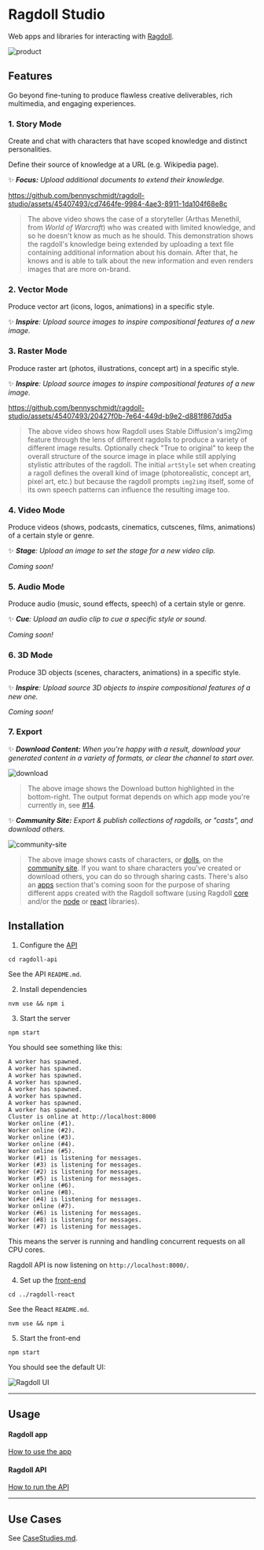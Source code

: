 # Ragdoll Studio

Web apps and libraries for interacting with [Ragdoll](https://github.com/bennyschmidt/ragdoll).

![product](https://github.com/bennyschmidt/ragdoll-studio/assets/45407493/84a5f7d3-9178-41bc-9bb4-265e4399a651)

## Features

Go beyond fine-tuning to produce flawless creative deliverables, rich multimedia, and engaging experiences.

### 1. Story Mode

Create and chat with characters that have scoped knowledge and distinct personalities.

Define their source of knowledge at a URL (e.g. Wikipedia page).

✨ ***Focus:** Upload additional documents to extend their knowledge.*

https://github.com/bennyschmidt/ragdoll-studio/assets/45407493/cd7464fe-9984-4ae3-8911-1da104f68e8c

> The above video shows the case of a storyteller (Arthas Menethil, from *World of Warcraft*) who was created with limited knowledge, and so he doesn't know as much as he should. This demonstration shows the ragdoll's knowledge being extended by uploading a text file containing additional information about his domain. After that, he knows and is able to talk about the new information and even renders images that are more on-brand. 

### 2. Vector Mode

Produce vector art (icons, logos, animations) in a specific style.

✨ ***Inspire**: Upload source images to inspire compositional features of a new image.*

### 3. Raster Mode

Produce raster art (photos, illustrations, concept art) in a specific style.

✨ ***Inspire**: Upload source images to inspire compositional features of a new image.*

https://github.com/bennyschmidt/ragdoll-studio/assets/45407493/20427f0b-7e64-449d-b9e2-d881f867dd5a

> The above video shows how Ragdoll uses Stable Diffusion's img2img feature through the lens of different ragdolls to produce a variety of different image results. Optionally check "True to original" to keep the overall structure of the source image in place while still applying stylistic attributes of the ragdoll. The initial `artStyle` set when creating a ragoll defines the overall kind of image (photorealistic, concept art, pixel art, etc.) but because the ragdoll prompts `img2img` itself, some of its own speech patterns can influence the resulting image too.  
 
### 4. Video Mode

Produce videos (shows, podcasts, cinematics, cutscenes, films, animations) of a certain style or genre.

✨ ***Stage**: Upload an image to set the stage for a new video clip.*

*Coming soon!*

### 5. Audio Mode

Produce audio (music, sound effects, speech) of a certain style or genre.

✨ ***Cue**: Upload an audio clip to cue a specific style or sound.*

*Coming soon!*

### 6. 3D Mode

Produce 3D objects (scenes, characters, animations) in a specific style.

✨ ***Inspire**: Upload source 3D objects to inspire compositional features of a new one.*

*Coming soon!*

### 7. Export 

✨ ***Download Content:** When you're happy with a result, download your generated content in a variety of formats, or clear the channel to start over.*

![download](https://github.com/bennyschmidt/ragdoll-studio/assets/45407493/eea000cb-bd84-4dd6-b4a9-a463409a62f7)

> The above image shows the Download button highlighted in the bottom-right. The output format depends on which app mode you're currently in, see [#14](https://github.com/bennyschmidt/ragdoll-studio/issues/14).

✨ ***Community Site:** Export & publish collections of ragdolls, or "casts", and download others.*

![community-site](https://github.com/bennyschmidt/ragdoll-studio/assets/45407493/3dd6e058-957b-4947-a0d8-09c93152bc93)

> The above image shows casts of characters, or [dolls](https://ragdoll-studio.vercel.app/dolls), on the [community site](https://ragdoll-studio.vercel.app/). If you want to share characters you've created or download others, you can do so through sharing casts. There's also an [apps](https://ragdoll-studio.vercel.app/) section that's coming soon for the purpose of sharing different apps created with the Ragdoll software (using Ragdoll [core](https://github.com/bennyschmidt/ragdoll) and/or the [node](https://www.npmjs.com/package/ragdoll-api) or [react](https://www.npmjs.com/package/ragdoll-react) libraries).

## Installation

1. Configure the [API](https://github.com/bennyschmidt/ragdoll-studio/tree/master/ragdoll-api)

`cd ragdoll-api`

See the API `README.md`.

2. Install dependencies

`nvm use && npm i`

3. Start the server

`npm start`

You should see something like this:

```
A worker has spawned.
A worker has spawned.
A worker has spawned.
A worker has spawned.
A worker has spawned.
A worker has spawned.
A worker has spawned.
A worker has spawned.
Cluster is online at http://localhost:8000
Worker online (#1).
Worker online (#2).
Worker online (#3).
Worker online (#4).
Worker online (#5).
Worker (#1) is listening for messages.
Worker (#3) is listening for messages.
Worker (#2) is listening for messages.
Worker (#5) is listening for messages.
Worker online (#6).
Worker online (#8).
Worker (#4) is listening for messages.
Worker online (#7).
Worker (#6) is listening for messages.
Worker (#8) is listening for messages.
Worker (#7) is listening for messages.
```

This means the server is running and handling concurrent requests on all CPU cores. 

Ragdoll API is now listening on `http://localhost:8000/`.

4. Set up the [front-end](https://github.com/bennyschmidt/ragdoll-studio/tree/master/ragdoll-react)

`cd ../ragdoll-react`

See the React `README.md`.

`nvm use && npm i`

5. Start the front-end

`npm start`

You should see the default UI:

![Ragdoll UI](https://github.com/bennyschmidt/ragdoll-studio/assets/45407493/4113aa84-83e8-4807-b651-a57090c3c587)

-----

## Usage

#### Ragdoll app

[How to use the app](https://github.com/bennyschmidt/ragdoll-studio/blob/master/ragdoll-react/README.md)

#### Ragdoll API

[How to run the API](https://github.com/bennyschmidt/ragdoll-studio/blob/master/ragdoll-api/README.md)

-----

## Use Cases

See [CaseStudies.md](./CaseStudies.md).
